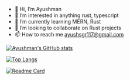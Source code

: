 - 👋 Hi, I’m Ayushman
- 👀 I’m interested in anything rust, typescript
- 🌱 I’m currently learning MERN, Rust
- 💞️ I’m looking to collaborate on Rust projects
- 📫 How to reach me ayushsgr117@gmail.com

<!---
Spartan09/Spartan09 is a ✨ special ✨ repository because its `README.md` (this file) appears on your GitHub profile.
You can click the Preview link to take a look at your changes.
--->

[![Ayushman's GitHub stats](https://github-readme-stats.vercel.app/api?username=Spartan09&count_private=true&show_icons=true&theme=tokyonight)](https://github.com/anuraghazra/github-readme-stats)

[![Top Langs](https://github-readme-stats.vercel.app/api/top-langs/?username=Spartan09&theme=tokyonight&layout=compact)](https://github.com/anuraghazra/github-readme-stats)

[![Readme Card](https://github-readme-stats.vercel.app/api/pin/?username=Spartan09&repo=temp-chat&show_owner=true&theme=tokyonight)](https://github.com/anuraghazra/github-readme-stats)
